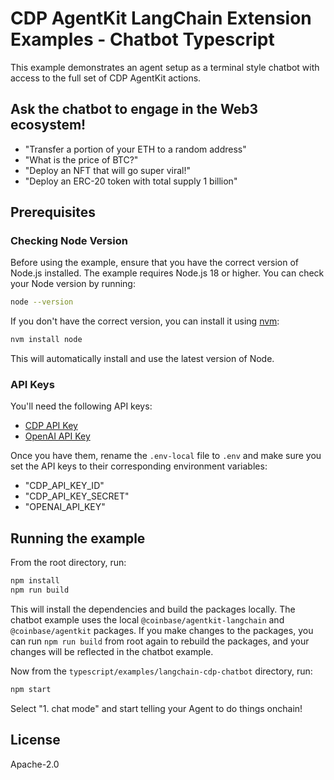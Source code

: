 # CDP AgentKit LangChain Extension Examples - Chatbot Typescript

This example demonstrates an agent setup as a terminal style chatbot with access to the full set of CDP AgentKit actions.

## Ask the chatbot to engage in the Web3 ecosystem!

- "Transfer a portion of your ETH to a random address"
- "What is the price of BTC?"
- "Deploy an NFT that will go super viral!"
- "Deploy an ERC-20 token with total supply 1 billion"

## Prerequisites

### Checking Node Version

Before using the example, ensure that you have the correct version of Node.js installed. The example requires Node.js 18 or higher. You can check your Node version by running:

```bash
node --version
```

If you don't have the correct version, you can install it using [nvm](https://github.com/nvm-sh/nvm):

```bash
nvm install node
```

This will automatically install and use the latest version of Node.

### API Keys

You'll need the following API keys:
- [CDP API Key](https://portal.cdp.coinbase.com/access/api)
- [OpenAI API Key](https://platform.openai.com/docs/quickstart#create-and-export-an-api-key)

Once you have them, rename the `.env-local` file to `.env` and make sure you set the API keys to their corresponding environment variables:

- "CDP_API_KEY_ID"
- "CDP_API_KEY_SECRET"
- "OPENAI_API_KEY"

## Running the example

From the root directory, run:

```bash
npm install
npm run build
```

This will install the dependencies and build the packages locally. The chatbot example uses the local `@coinbase/agentkit-langchain` and `@coinbase/agentkit` packages. If you make changes to the packages, you can run `npm run build` from root again to rebuild the packages, and your changes will be reflected in the chatbot example.

Now from the `typescript/examples/langchain-cdp-chatbot` directory, run:

```bash
npm start
```

Select "1. chat mode" and start telling your Agent to do things onchain!

## License

Apache-2.0
